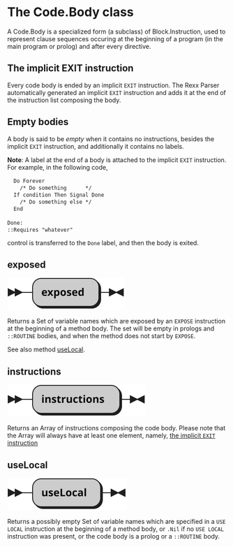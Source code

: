 # The Code.Body class

A Code.Body is a specialized form (a subclass) of Block.Instruction, used to represent clause sequences occuring at the beginning of a program (in the main program or prolog) and
after every directive.

## The implicit EXIT instruction

Every code body is ended by an implicit `EXIT` instruction. The Rexx Parser automatically generated an implicit `EXIT` instruction and adds it at the end
of the instruction list composing the body.

## Empty bodies

A body is said to be _empty_ when it contains no instructions, besides the implicit `EXIT` instruction, and additionally it contains no labels.

__Note__: A label at the end of a body is attached to the implicit `EXIT` instruction. For example, in the following code,

```rexx
  Do Forever
    /* Do something      */
  If condition Then Signal Done
    /* Do something else */
  End

Done:
::Requires "whatever"
```

control is transferred to the `Done` label, and then the body is exited.

## exposed

![Syntax diagram for the exposed method of the Code.Body class](../img/Code.Body.exposed.svg)

Returns a Set of variable names which are exposed by an `EXPOSE` instruction at the beginning of a method body. 
The set will be empty in prologs and `::ROUTINE` bodies, and when the method does not start by `EXPOSE`.

See also method [useLocal](#useLocal).

## instructions

![Syntax diagram for the instructions method of the Code.Body class](../img/Code.Body.instructions.svg)

Returns an Array of instructions composing the code body. Please note that the Array will always have at least one
element, namely, [the implicit `EXIT` instruction](#The-implicit-EXIT-instruction)

## useLocal

![Syntax diagram for the useLocal method of the Code.Body class](../img/Code.Body.useLocal.svg)

Returns a possibly empty Set of variable names which are specified in a `USE LOCAL` instruction at the beginning of a method body,
or `.Nil` if no `USE LOCAL` instruction was present, or the code body is a prolog or a `::ROUTINE` body.
